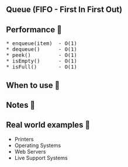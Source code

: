 ## Queue (FIFO - First In  First Out)

## Performance 🚀
<pre>
* enqueue(item)  - O(1)
* dequeue()      - O(1)
* peek()         - O(1)
* isEmpty()      - O(1)
* isFull()       - O(1)
</pre>
## When to use 🤔



## Notes 📝


## Real world examples 👀
* Printers
* Operating Systems
* Web Servers
* Live Support Systems